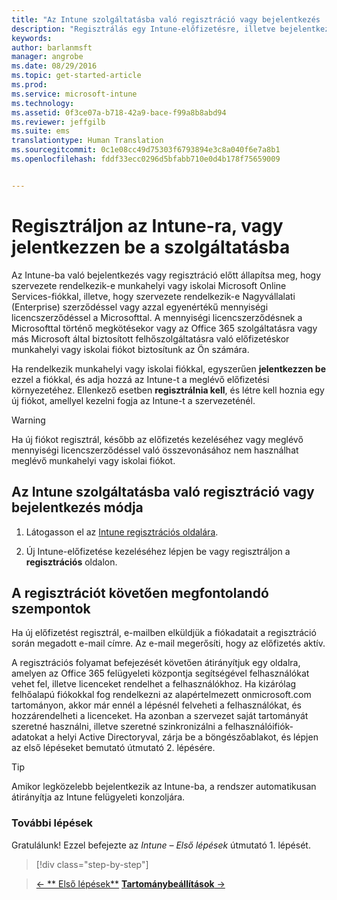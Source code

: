 ```yaml
---
title: "Az Intune szolgáltatásba való regisztráció vagy bejelentkezés | Microsoft Intune"
description: "Regisztrálás egy Intune-előfizetésre, illetve bejelentkezés, ha már rendelkezik előfizetéssel"
keywords: 
author: barlanmsft
manager: angrobe
ms.date: 08/29/2016
ms.topic: get-started-article
ms.prod: 
ms.service: microsoft-intune
ms.technology: 
ms.assetid: 0f3ce07a-b718-42a9-bace-f99a8b8abd94
ms.reviewer: jeffgilb
ms.suite: ems
translationtype: Human Translation
ms.sourcegitcommit: 0c1e08cc49d75303f6793894e3c8a040f6e7a8b1
ms.openlocfilehash: fddf33ecc0296d5bfabb710e0d4b178f75659009


---
```



# Regisztráljon az Intune-ra, vagy jelentkezzen be a szolgáltatásba
Az Intune-ba való bejelentkezés vagy regisztráció előtt állapítsa meg, hogy szervezete rendelkezik-e munkahelyi vagy iskolai Microsoft Online Services-fiókkal, illetve, hogy szervezete rendelkezik-e Nagyvállalati (Enterprise) szerződéssel vagy azzal egyenértékű mennyiségi licencszerződéssel a Microsofttal. A mennyiségi licencszerződésnek a Microsofttal történő megkötésekor vagy az Office 365 szolgáltatásra vagy más Microsoft által biztosított felhőszolgáltatásra való előfizetéskor munkahelyi vagy iskolai fiókot biztosítunk az Ön számára.

Ha rendelkezik munkahelyi vagy iskolai fiókkal, egyszerűen **jelentkezzen be** ezzel a fiókkal, és adja hozzá az Intune-t a meglévő előfizetési környezetéhez. Ellenkező esetben **regisztrálnia kell**, és létre kell hoznia egy új fiókot, amellyel kezelni fogja az Intune-t a szervezeténél.

>[!WARNING]
>Ha új fiókot regisztrál, később az előfizetés kezeléséhez vagy meglévő mennyiségi licencszerződéssel való összevonásához nem használhat meglévő munkahelyi vagy iskolai fiókot.

## Az Intune szolgáltatásba való regisztráció vagy bejelentkezés módja

1.  Látogasson el az [Intune regisztrációs oldalára](https://portal.office.com/Signup/Signup.aspx?OfferId=40BE278A-DFD1-470a-9EF7-9F2596EA7FF9&dl=INTUNE_A&ali=1#0%20).

2.  Új Intune-előfizetése kezeléséhez lépjen be vagy regisztráljon a **regisztrációs** oldalon.

## A regisztrációt követően megfontolandó szempontok
Ha új előfizetést regisztrál, e-mailben elküldjük a fiókadatait a regisztráció során megadott e-mail címre. Az e-mail megerősíti, hogy az előfizetés aktív.

A regisztrációs folyamat befejezését követően átirányítjuk egy oldalra, amelyen az Office 365 felügyeleti központja segítségével felhasználókat vehet fel, illetve licenceket rendelhet a felhasználókhoz. Ha kizárólag felhőalapú fiókokkal fog rendelkezni az alapértelmezett onmicrosoft.com tartományon, akkor már ennél a lépésnél felveheti a felhasználókat, és hozzárendelheti a licenceket. Ha azonban a szervezet saját tartományát szeretné használni, illetve szeretné szinkronizálni a felhasználóifiók-adatokat a helyi Active Directoryval, zárja be a böngészőablakot, és lépjen az első lépéseket bemutató útmutató 2. lépésére.

>[!TIP]
> Amikor legközelebb bejelentkezik az Intune-ba, a rendszer automatikusan átirányítja az Intune felügyeleti konzoljára.

### További lépések
Gratulálunk! Ezzel befejezte az *Intune – Első lépések* útmutató 1. lépését.

>[!div class="step-by-step"]

>[&larr; ** Első lépések**](.\start-with-a-paid-subscription-to-microsoft-intune.md)     [**Tartománybeállítások** &rarr;](.\start-with-a-paid-subscription-to-microsoft-intune-step-2.md)  



<!--HONumber=Aug16_HO5-->


